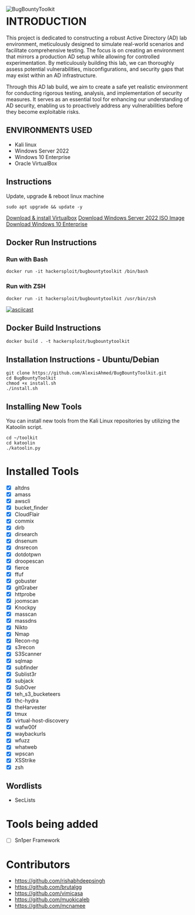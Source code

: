 <img src="https://imgur.com/Q7fBbju.png"
     alt="BugBountyToolkit"
     style="float: left; margin-right: 10px;" />

# INTRODUCTION
This project is dedicated to constructing a robust Active Directory (AD) lab environment, meticulously designed to simulate real-world scenarios and facilitate comprehensive testing. The focus is on creating an environment that mirrors a production AD setup while allowing for controlled experimentation. By meticulously building this lab, we can thoroughly assess potential vulnerabilities, misconfigurations, and security gaps that may exist within an AD infrastructure.<br/>

Through this AD lab build, we aim to create a safe yet realistic environment for conducting rigorous testing, analysis, and implementation of security measures. It serves as an essential tool for enhancing our understanding of AD security, enabling us to proactively address any vulnerabilities before they become exploitable risks.
<br />

## ENVIRONMENTS USED
- Kali linux</b> 
- Windows Server 2022</b>
- Windows 10 Enterprise</b> 
- Oracle VirtualBox</b>

## Instructions
Update, upgrade & reboot linux machine

```
sudo apt upgrade && update -y
```
[Download & install Virtualbox](https://www.geeksforgeeks.org/how-to-install-virtual-box-in-kali-linux/)
[Download Windows Server 2022 ISO Image](https://www.microsoft.com/en-us/evalcenter/download-windows-server-2022)
[Download Windows 10 Enterprise](https://www.microsoft.com/en-us/evalcenter/download-windows-10-enterprise)

## Docker Run Instructions
### Run with Bash
```
docker run -it hackersploit/bugbountytoolkit /bin/bash
```
### Run with ZSH
```
docker run -it hackersploit/bugbountytoolkit /usr/bin/zsh
```

[![asciicast](https://asciinema.org/a/sMorBlA5yzTIwfdiWzdRR3yEh.svg)](https://asciinema.org/a/sMorBlA5yzTIwfdiWzdRR3yEh)

## Docker Build Instructions
```
docker build . -t hackersploit/bugbountytoolkit
```

## Installation Instructions - Ubuntu/Debian
```
git clone https://github.com/AlexisAhmed/BugBountyToolkit.git
cd BugBountyToolkit
chmod +x install.sh
./install.sh
```
## Installing New Tools
You can install new tools from the Kali Linux repositories by utilizing the Katoolin script.
```
cd ~/toolkit
cd katoolin
./katoolin.py
```
# Installed Tools
- [x] altdns
- [x] amass
- [x] awscli
- [x] bucket_finder
- [x] CloudFlair
- [x] commix
- [x] dirb
- [x] dirsearch
- [x] dnsenum
- [x] dnsrecon
- [x] dotdotpwn
- [x] droopescan
- [x] fierce
- [x] ffuf
- [x] gobuster
- [x] gitGraber
- [x] httprobe
- [x] joomscan
- [x] Knockpy
- [x] masscan
- [x] massdns
- [x] Nikto
- [x] Nmap
- [x] Recon-ng
- [x] s3recon
- [x] S3Scanner
- [x] sqlmap
- [x] subfinder
- [x] Sublist3r
- [x] subjack
- [x] SubOver
- [x] teh_s3_bucketeers
- [x] thc-hydra
- [x] theHarvester
- [x] tmux
- [x] virtual-host-discovery
- [x] wafw00f
- [x] waybackurls
- [x] wfuzz
- [x] whatweb
- [x] wpscan
- [x] XSStrike
- [x] zsh

## Wordlists
- SecLists 

# Tools being added
- [ ] Sn1per Framework

# Contributors
- https://github.com/rishabhdeepsingh
- https://github.com/brutalgg 
- https://github.com/vimicasa
- https://github.com/muokicaleb
- https://github.com/mcnamee
